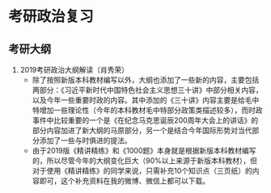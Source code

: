 # 考研政治复习

## 考研大纲

1. 2019考研政治大纲解读（肖秀荣）
    * 除了按照新版本科教材编写以外，大纲也添加了一些新的内容，主要包括两部分：《习近平新时代中国特色社会主义思想三十讲》中部分相关内容，以及今年一些重要时政的内容。其中添加的《三十讲》内容主要是给毛中特增加一些理论性（今年的本科教材毛中特部分政策类描述较多），而时政事件中比较重要的一个是《在纪念马克思诞辰200周年大会上的讲话》的部分内容加进了新大纲的马原部分，另一个是结合今年国际形势对当代部分添加了一些与时俱进的提法。
    * 由于2019版《精讲精练》和《1000题》本身就是根据新版本科教材编写的，所以尽管今年的大纲变化巨大（90%以上来源于新版本科教材），但对于使用《精讲精练》的同学来说，只需补充10个知识点（三页纸）的内容即可，这个补充资料在我的微博、微信上都可以下载。
